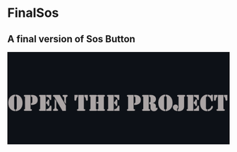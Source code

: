 # FinalSos
## A final version of Sos Button

![Иллюстрация](https://github.com/lloppy/FinalSos/blob/master/SaveOurSoul-master/asses/open.png)
